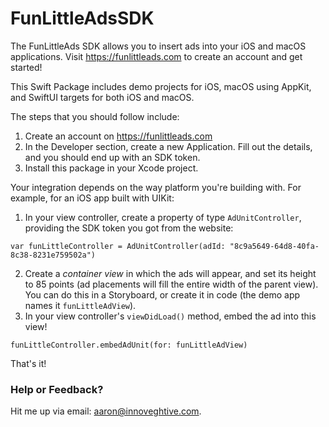# FunLittleAdsSDK

The FunLittleAds SDK allows you to insert ads into your iOS and macOS applications. Visit https://funlittleads.com to create an account and get started!

This Swift Package includes demo projects for iOS, macOS using AppKit, and SwiftUI targets for both iOS and macOS. 

The steps that you should follow include:

1. Create an account on https://funlittleads.com
2. In the Developer section, create a new Application. Fill out the details, and you should end up with an SDK token. 
3. Install this package in your Xcode project.

Your integration depends on the way platform you're building with. For example, for an iOS app built with UIKit:

1. In your view controller, create a property of type `AdUnitController`, providing the SDK token you got from the website:

```var funLittleController = AdUnitController(adId: "8c9a5649-64d8-40fa-8c38-8231e759502a")```

2. Create a _container view_ in which the ads will appear, and set its height to 85 points (ad placements will fill the entire width of the parent view). You can do this in a Storyboard, or create it in code (the demo app names it `funLittleAdView`).
3. In your view controller's `viewDidLoad()` method, embed the ad into this view!

```funLittleController.embedAdUnit(for: funLittleAdView)```

That's it! 

### Help or Feedback?
Hit me up via email: aaron@innoveghtive.com.
